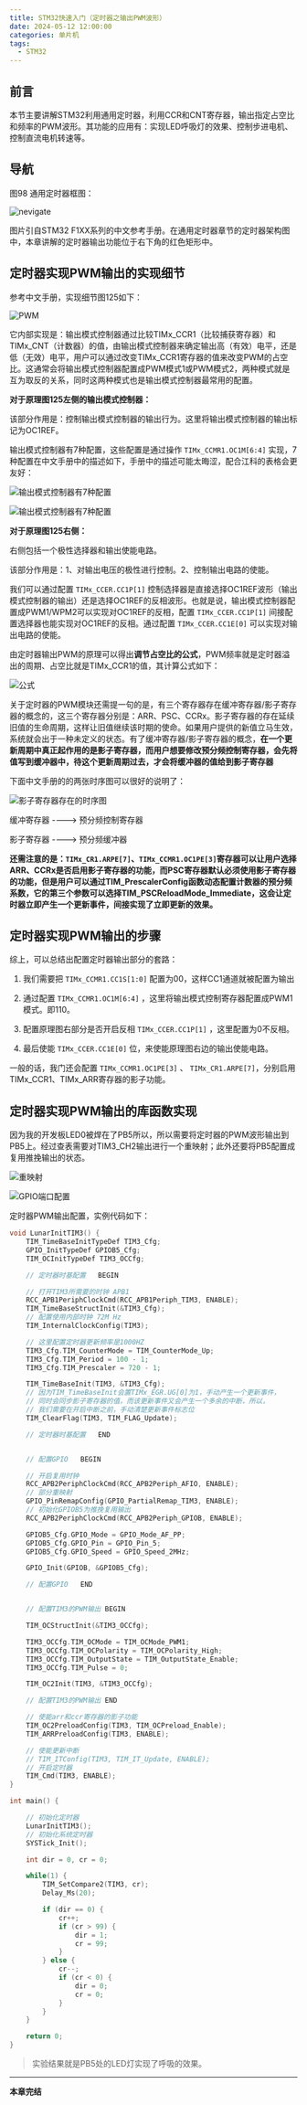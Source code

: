 ```yaml
---
title: STM32快速入门（定时器之输出PWM波形）
date: 2024-05-12 12:00:00
categories: 单片机
tags:
  - STM32
---
```


## 前言

本节主要讲解STM32利用通用定时器，利用CCR和CNT寄存器，输出指定占空比和频率的PWM波形。其功能的应用有：实现LED呼吸灯的效果、控制步进电机、控制直流电机转速等。

## 导航

图98 通用定时器框图：

![nevigate](./TimerPWM/photo/TimerPWM.png)

图片引自STM32 F1XX系列的中文参考手册。在通用定时器章节的定时器架构图中，本章讲解的定时器输出功能位于右下角的红色矩形中。

## 定时器实现PWM输出的实现细节
<!-- more -->

参考中文手册，实现细节图125如下：

![PWM](./TimerPWM/photo/PWM.png)

它内部实现是：输出模式控制器通过比较TIMx_CCR1（比较捕获寄存器）和TIMx_CNT（计数器）的值，由输出模式控制器来确定输出高（有效）电平，还是低（无效）电平，用户可以通过改变TIMx_CCR1寄存器的值来改变PWM的占空比。这通常会将输出模式控制器配置成PWM模式1或PWM模式2，两种模式就是互为取反的关系，同时这两种模式也是输出模式控制器最常用的配置。

**对于原理图125左侧的输出模式控制器：**

该部分作用是：控制输出模式控制器的输出行为。这里将输出模式控制器的输出标记为OC1REF。

输出模式控制器有7种配置，这些配置是通过操作 `TIMx_CCMR1.OC1M[6:4]` 实现，7种配置在中文手册中的描述如下，手册中的描述可能太晦涩，配合江科的表格会更友好：

![输出模式控制器有7种配置](./TimerPWM/photo/TIMx_CCMR1__OC1M2.png)

![输出模式控制器有7种配置](./TimerPWM/photo/TIMx_CCMR1__OC1M1.png)

**对于原理图125右侧：**

右侧包括一个极性选择器和输出使能电路。

该部分作用是：1、对输出电压的极性进行控制。2、控制输出电路的使能。

我们可以通过配置 `TIMx_CCER.CC1P[1]` 控制选择器是直接选择OC1REF波形（输出模式控制器的输出）还是选择OC1REF的反相波形。也就是说，输出模式控制器配置成PWM1/WPM2可以实现对OC1REF的反相，配置 `TIMx_CCER.CC1P[1]` 间接配置选择器也能实现对OC1REF的反相。通过配置 `TIMx_CCER.CC1E[0]` 可以实现对输出电路的使能。

由定时器输出PWM的原理可以得出**调节占空比的公式**，PWM频率就是定时器溢出的周期、占空比就是TIMx_CCR1的值，其计算公式如下：

![公式](./TimerPWM/photo/PWMFrequency.png)

关于定时器的PWM模块还需提一句的是，有三个寄存器存在缓冲寄存器/影子寄存器的概念的，这三个寄存器分别是：ARR、PSC、CCRx。影子寄存器的存在延续旧值的生命周期，这样让旧值继续该时期的使命。如果用户提供的新值立马生效，系统就会出于一种未定义的状态。有了缓冲寄存器/影子寄存器的概念，**在一个更新周期中真正起作用的是影子寄存器，而用户想要修改预分频控制寄存器，会先将值写到缓冲器中，待这个更新周期过去，才会将缓冲器的值给到影子寄存器**

下面中文手册的的两张时序图可以很好的说明了：

![影子寄存器存在的时序图](./TimerPWM/photo/Shadow.png)

缓冲寄存器 ----> 预分频控制寄存器

影子寄存器 ----> 预分频缓冲器

**还需注意的是：`TIMx_CR1.ARPE[7]`、`TIMx_CCMR1.OC1PE[3]`寄存器可以让用户选择ARR、CCRx是否启用影子寄存器的功能，而PSC寄存器默认必须使用影子寄存器的功能，但是用户可以通过TIM_PrescalerConfig函数动态配置计数器的预分频系数，它的第三个参数可以选择TIM_PSCReloadMode_Immediate，这会让定时器立即产生一个更新事件，间接实现了立即更新的效果。**

## 定时器实现PWM输出的步骤

综上，可以总结出配置定时器输出部分的套路：

1. 我们需要把 `TIMx_CCMR1.CC1S[1:0]` 配置为00，这样CC1通道就被配置为输出

2. 通过配置 `TIMx_CCMR1.OC1M[6:4]` ，这里将输出模式控制寄存器配置成PWM1模式。即110。

3. 配置原理图右部分是否开启反相 `TIMx_CCER.CC1P[1]` ，这里配置为0不反相。

4. 最后使能 `TIMx_CCER.CC1E[0]` 位，来使能原理图右边的输出使能电路。

一般的话，我门还会配置 `TIMx_CCMR1.OC1PE[3]` 、 `TIMx_CR1.ARPE[7]`，分别启用TIMx_CCR1、TIMx_ARR寄存器的影子功能。

## 定时器实现PWM输出的库函数实现

因为我的开发板LED0被焊在了PB5所以，所以需要将定时器的PWM波形输出到PB5上。经过查表需要对TIM3_CH2输出进行一个重映射；此外还要将PB5配置成复用推挽输出的状态。

![重映射](./TimerPWM/photo/IORemap.png)

![GPIO端口配置](./TimerPWM/photo/GPIOCfg.png)

定时器PWM输出配置，实例代码如下：

```c
void LunarInitTIM3() {
	TIM_TimeBaseInitTypeDef TIM3_Cfg;
	GPIO_InitTypeDef GPIOB5_Cfg;
	TIM_OCInitTypeDef TIM3_OCCfg;

    // 定时器时基配置   BEGIN

	// 打开TIM3所需要的时钟 APB1
	RCC_APB1PeriphClockCmd(RCC_APB1Periph_TIM3, ENABLE);
	TIM_TimeBaseStructInit(&TIM3_Cfg);
	// 配置使用内部时钟 72M Hz
	TIM_InternalClockConfig(TIM3);

    // 这里配置定时器更新频率是1000HZ
	TIM3_Cfg.TIM_CounterMode = TIM_CounterMode_Up;
	TIM3_Cfg.TIM_Period = 100 - 1;
	TIM3_Cfg.TIM_Prescaler = 720 - 1;

	TIM_TimeBaseInit(TIM3, &TIM3_Cfg);
	// 因为TIM_TimeBaseInit会置TIMx_EGR.UG[0]为1，手动产生一个更新事件，
	// 同时会同步影子寄存器的值，而该更新事件又会产生一个多余的中断，所以，
	// 我们需要在开启中断之前，手动清楚更新事件标志位
	TIM_ClearFlag(TIM3, TIM_FLAG_Update);

    // 定时器时基配置   END


	// 配置GPIO 	BEGIN

	// 开启复用时钟
	RCC_APB2PeriphClockCmd(RCC_APB2Periph_AFIO, ENABLE);
	// 部分重映射
	GPIO_PinRemapConfig(GPIO_PartialRemap_TIM3, ENABLE);
	// 初始化GPIOB5为推挽复用输出
	RCC_APB2PeriphClockCmd(RCC_APB2Periph_GPIOB, ENABLE);

 	GPIOB5_Cfg.GPIO_Mode = GPIO_Mode_AF_PP;
 	GPIOB5_Cfg.GPIO_Pin = GPIO_Pin_5;
 	GPIOB5_Cfg.GPIO_Speed = GPIO_Speed_2MHz;

 	GPIO_Init(GPIOB, &GPIOB5_Cfg);

	// 配置GPIO 	END


	// 配置TIM3的PWM输出	BEGIN

	TIM_OCStructInit(&TIM3_OCCfg);

	TIM3_OCCfg.TIM_OCMode = TIM_OCMode_PWM1;
	TIM3_OCCfg.TIM_OCPolarity = TIM_OCPolarity_High;
	TIM3_OCCfg.TIM_OutputState = TIM_OutputState_Enable;
	TIM3_OCCfg.TIM_Pulse = 0;

	TIM_OC2Init(TIM3, &TIM3_OCCfg);

	// 配置TIM3的PWM输出	END

	// 使能arr和ccr寄存器的影子功能
	TIM_OC2PreloadConfig(TIM3, TIM_OCPreload_Enable);
	TIM_ARRPreloadConfig(TIM3, ENABLE);

	// 使能更新中断
	// TIM_ITConfig(TIM3, TIM_IT_Update, ENABLE);
	// 开启定时器
	TIM_Cmd(TIM3, ENABLE);
}

int main() {

	// 初始化定时器
	LunarInitTIM3();
    // 初始化系统定时器
	SYSTick_Init();

	int dir = 0, cr = 0;

	while(1) {
		TIM_SetCompare2(TIM3, cr);
		Delay_Ms(20);

		if (dir == 0) {
			cr++;
			if (cr > 99) {
				dir = 1;
				cr = 99;
			}
		} else {
			cr--;
			if (cr < 0) {
				dir = 0;
				cr = 0;
			}
		}
	}

	return 0;
}
```

> 实验结果就是PB5处的LED灯实现了呼吸的效果。

---

**本章完结**